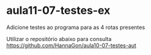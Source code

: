 # aula11-07-testes-ex
Adicione testes ao programa para as 4 rotas presentes

Utilizar o repositório abaixo para consulta
https://github.com/HannaGon/aula10-07-testes-aut